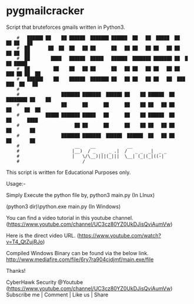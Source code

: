 # pygmailcracker
Script that bruteforces gmails written in Python3.

        #   ██████ ██    ██ ██████  ███████ ██████  ██   ██  █████  ██     ██ ██   ██  
        #  ██       ██  ██  ██   ██ ██      ██   ██ ██   ██ ██   ██ ██     ██ ██  ██   
        #  ██        ████   ██████  █████   ██████  ███████ ███████ ██  █  ██ █████    
        #  ██         ██    ██   ██ ██      ██   ██ ██   ██ ██   ██ ██ ███ ██ ██  ██   
        #   ██████    ██    ██████  ███████ ██   ██ ██   ██ ██   ██  ███ ███  ██   ██  
        #                                                                            
        #                ███████ ███████  ██████ ██    ██ ██████  ██ ████████ ██    ██ 
        #                ██      ██      ██      ██    ██ ██   ██ ██    ██     ██  ██  
        #          █████ ███████ █████   ██      ██    ██ ██████  ██    ██      ████   
        #                     ██ ██      ██      ██    ██ ██   ██ ██    ██       ██    
        #                ███████ ███████  ██████  ██████  ██   ██ ██    ██       ██    
        #                     __    __            __              
        #                    |__)  / _  _  _ .|  /   _ _  _|  _ _ 
        #                    |   \/\__)|||(_|||  \__| (_|(_|((-|  
        #                        /                               


This script is written for Educational Purposes only.

Usage:-

Simply Execute the python file by,
  python3 main.py (In LInux)
  
  (python3 dir)\python.exe main.py (In Windows)

You can find a video tutorial in this youtube channel.
(https://www.youtube.com/channel/UC3cz80YZ0UkDJisQviAumVw)

Here is the direct video URL.
(https://www.youtube.com/watch?v=T4_QtZujRJo)

Compiled Windows Binary can be found via the below link.
http://www.mediafire.com/file/6ry7ra904cjdjmf/main.exe/file

Thanks!

CyberHawk Security @Youtube
(https://www.youtube.com/channel/UC3cz80YZ0UkDJisQviAumVw)
Subscribe me | Comment | Like us | Share
